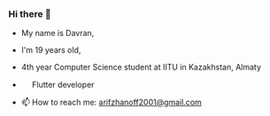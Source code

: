 ### Hi there 👋

- My name is Davran, 
- I'm 19 years old, 
- 4th year Computer Science student at IITU in Kazakhstan, Almaty


- <img src="https://iconape.com/wp-content/files/vp/55059/svg/dart.svg" width="15" height="15"> Flutter developer 

- 📫 How to reach me: arifzhanoff2001@gmail.com
<!--
**D4vr4n/D4vr4n** is a ✨ _special_ ✨ repository because its `README.md` (this file) appears on your GitHub profile.

Here are some ideas to get you started:

- 🔭 I’m currently working on ...
- 🌱 I’m currently learning ...
- 👯 I’m looking to collaborate on ...
- 🤔 I’m looking for help with ...
- 💬 Ask me about ...
- 📫 How to reach me: ...
- 😄 Pronouns: ...
- ⚡ Fun fact: ...
-->
